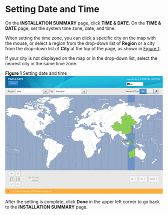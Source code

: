 # Setting Date and Time<a name="EN-US_TOPIC_0214071108"></a>

On the  **INSTALLATION SUMMARY**  page, click  **TIME & DATE**. On the  **TIME & DATE**  page, set the system time zone, date, and time.

When setting the time zone, you can click a specific city on the map with the mouse, or select a region from the drop-down list of  **Region**  or a city from the drop-down list of  **City**  at the top of the page, as shown in  [Figure 1](#en-us_topic_0186390096_en-us_topic_0122145900_fig1260162652312).

If your city is not displayed on the map or in the drop-down list, select the nearest city in the same time zone.

**Figure  1**  Setting date and time<a name="en-us_topic_0186390096_en-us_topic_0122145900_fig1260162652312"></a>  
![](figures/setting-date-and-time.png "setting-date-and-time")

After the setting is complete, click  **Done**  in the upper left corner to go back to the  **INSTALLATION SUMMARY**  page.

  

